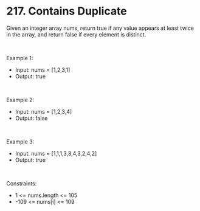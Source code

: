 # 217. Contains Duplicate

Given an integer array nums, return true if any value appears at least twice in the array, and return false if every element is distinct.

<br/>

Example 1:
- Input: nums = [1,2,3,1]
- Output: true

<br/>

Example 2:
- Input: nums = [1,2,3,4]
- Output: false

<br/>

Example 3:
- Input: nums = [1,1,1,3,3,4,3,2,4,2]
- Output: true

<br/>

Constraints:
- 1 &lt;= nums.length &lt;= 105
- -109 &lt;= nums[i] &lt;= 109